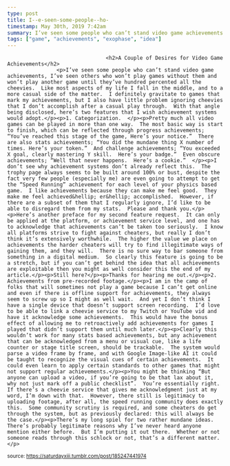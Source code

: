 ```yaml
---
type: post
title: I--e-seen-some-people--ho-
timestamp: May 30th, 2019 7:42am
summary: I’ve seen some people who can’t stand video game achievements I’ve seen others who won’t play games without them and won’t play another game until the1 Categorization  ppPretty much all video games can be played in more than one way  The most basic way is start to finish which can be reflectI don’t see why achievement systems don’t already reflect this  The trophy page always seems to be built around 100 or bust despite the fact very feHere’s another preface for my second feature request  It can only be applied at the platform or achievement service level and one has to acknowledgeStill hereppThanks for hearing me outpp2 Achievements from prerecorded footageppI am in the camp of folks that will sometimes not pClearly this wouldn’t work for many stats based achievements but any achievement that can be acknowledged from a menu or visual cue like a life countYou might be thinking “But anyone can upload a video if you’re going to be that lax about it why not just mark off a public checklist”  You’re essenThere’s my long spiel for two rather mundane ideas  There’s probably legitimate reasons why I’ve never heard anyone mention either before  But I’m pu
tags: ["game", "achievements", "exophase", "idea"]
---
```


                
                
                                    <h2>A Couple of Desires for Video Game Achievements</h2>
                    <p>I’ve seen some people who can’t stand video game achievements, I’ve seen others who won’t play games without them and won’t play another game until they’ve hundred percented all the cheevies.  Like most aspects of my life I fall in the middle, and to a more casual side of the matter.  I definitely gravitate to games that mark my achievements, but I also have little problem ignoring cheevies that I don’t accomplish after a casual play through.  With that angle being disclosed, here’s two features that I wish achievement systems would adopt.</p><p>1. Categorization.  </p><p>Pretty much all video games can be played in more than one way.  The most basic way is start to finish, which can be reflected through progress achievements; “You’ve reached this stage of the game, Here’s your notice.”  There are also stats achievements; “You did the mundane thing X number of times. Here’s your token.”  And challenge achievements; “You exceeded X goal, clearly mastering Y skill.  Here’s your badge.”  Even obscure achievements; “Well that never happens.  Here’s a cookie.”  </p><p>I don’t see why achievement systems don’t already reflect this.  The trophy page always seems to be built around 100% or bust, despite the fact very few people (especially me) are even going to attempt to get the “Speed Running” achievement for each level of your physics based game.  I like achievements because they can make me feel good.  They make me feel achieved&hellip; er&hellip; accomplished.  However, if there are a subset of them that I regularly ignore, I’d like to be able to disregard them from my stats.  Please and thank you.</p><p>Here’s another preface for my second feature request.  It can only be applied at the platform, or achievement service level, and one has to acknowledge that achievements can’t be taken too seriously.  I know all platforms strive to fight against cheaters, but really I don’t think it’s extensively worthwhile.  The higher the value we place on achievements the harder cheaters will try to find illegitimate ways of gaining them, and they will.  There is no sure way to bar someone from something in a digital medium.  So clearly this feature is going to be a stretch, but if you can’t get behind the idea that all achievements are exploitable then you might as well consider this the end of my article.</p><p>Still here?</p><p>Thanks for hearing me out.</p><p>2. Achievements from pre-recorded footage.</p><p>I am in the camp of folks that will sometimes not play a game because I can’t get online and even if there is offline support for achievements, they always seem to screw up so I might as well wait.  And yet I don’t think I have a single device that doesn’t support screen recording.  I’d love to be able to link a cheevie service to my Twitch or YouTube vid and have it acknowledge some achievements.  This would have the bonus effect of allowing me to retroactively add achievements for games I played that didn’t support them until much later.</p><p>Clearly this wouldn’t work for many stats based achievements, but any achievement that can be acknowledged from a menu or visual cue, like a life counter or stage title screen, should be trackable.  The system would parse a video frame by frame, and with Google Image-like AI it could be taught to recognize the visual cues of certain achievements.  It could even learn to apply certain standards to other games that might not support regular achievements.</p><p>You might be thinking “But anyone can upload a video, if you’re going to be that lax about it, why not just mark off a public checklist”.  You’re essentially right.  If there’s a cheevie service that gives me acknowledgment just at my word, I’m down with that.  However, there still is legitimacy to uploading footage, after all, the speed running community does exactly this.  Some community scrutiny is required, and some cheaters do get through the system, but as previously declared: this will always be the case.</p><p>There’s my long spiel for two rather mundane ideas.  There’s probably legitimate reasons why I’ve never heard anyone mention either before.  But I’m putting it out there.  Whether or not someone reads through this schlock or not, that’s a different matter.</p>
                
                
                
                
                
                
                                
<small>source: https://saturdayxiii.tumblr.com/post/185247441974</small>